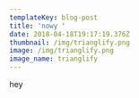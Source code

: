 ```yaml
---
templateKey: blog-post
title: 'nowy '
date: 2018-04-18T19:17:19.376Z
thumbnail: /img/trianglify.png
image: /img/trianglify.png
image_name: trianglify
---
```

hey
